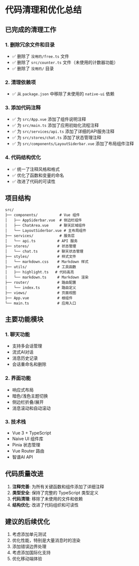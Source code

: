# 代码清理和优化总结

## 已完成的清理工作

### 1. 删除冗余文件和目录

- ✅ 删除了 `没用的/free.ts` 文件
- ✅ 删除了 `src/counter.ts` 文件（未使用的计数器功能）
- ✅ 删除了 `没用的/` 目录

### 2. 清理依赖项

- ✅ 从 `package.json` 中移除了未使用的 `native-ui` 依赖

### 3. 添加代码注释

- ✅ 为 `src/App.vue` 添加了组件说明注释
- ✅ 为 `src/main.ts` 添加了应用初始化流程注释
- ✅ 为 `src/services/api.ts` 添加了详细的API服务注释
- ✅ 为 `src/stores/chat.ts` 添加了状态管理注释
- ✅ 为 `src/components/LayoutSiderbar.vue` 添加了布局组件注释

### 4. 代码结构优化

- ✅ 统一了注释风格和格式
- ✅ 优化了函数和变量的命名
- ✅ 改进了代码的可读性

## 项目结构

```
src/
├── components/          # Vue 组件
│   ├── AppSiderbar.vue  # 侧边栏组件
│   ├── ChatArea.vue     # 聊天区域组件
│   └── LayoutSiderbar.vue # 主布局组件
├── services/            # 服务层
│   └── api.ts          # API 服务
├── stores/             # 状态管理
│   └── chat.ts         # 聊天状态管理
├── styles/             # 样式文件
│   └── markdown.css    # Markdown 样式
├── utils/              # 工具函数
│   ├── highlight.ts   # 代码高亮
│   └── markdown.ts     # Markdown 渲染
├── router/             # 路由配置
│   └── index.ts        # 路由定义
├── views/              # 页面视图
├── App.vue             # 根组件
└── main.ts             # 应用入口
```

## 主要功能模块

### 1. 聊天功能

- 支持多会话管理
- 流式AI对话
- 消息历史记录
- 会话重命名和删除

### 2. 界面功能

- 响应式布局
- 暗色/浅色主题切换
- 侧边栏折叠/展开
- 消息滚动和自动滚动

### 3. 技术栈

- Vue 3 + TypeScript
- Naive UI 组件库
- Pinia 状态管理
- Vue Router 路由
- 智谱AI API

## 代码质量改进

1. **注释完善**: 为所有关键函数和组件添加了详细注释
2. **类型安全**: 保持了完整的 TypeScript 类型定义
3. **代码清理**: 移除了未使用的文件和依赖
4. **结构优化**: 改进了代码组织和可读性

## 建议的后续优化

1. 考虑添加单元测试
2. 优化性能，特别是大量消息时的渲染
3. 添加错误边界处理
4. 考虑添加国际化支持
5. 优化移动端体验

